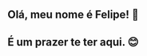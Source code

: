 ## Olá, meu nome é Felipe! 👋
## É um prazer te ter aqui. 😊
<!--
### EN

 ## Hello, my name is Felipe.👋
 ## It's a pleasure to have you here. 😊

--!>

